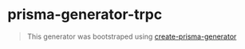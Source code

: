 # prisma-generator-trpc

> This generator was bootstraped using [create-prisma-generator](https://github.com/YassinEldeeb/create-prisma-generator)
